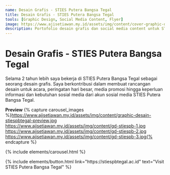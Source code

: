 ```yaml
---
name: Desain Grafis - STIES Putera Bangsa Tegal
title: Desain Grafis - STIES Putera Bangsa Tegal 
tools: [Graphic Design, Social Media Content, Flyer]
image: https://www.ajisetiawan.my.id/assets/img/content/cover-graphic-design.jpg
description: Portofolio desain grafis dan social media content untuk STIES Putera Bangsa Tegal.
---
```


# Desain Grafis - STIES Putera Bangsa Tegal

Selama 2 tahun lebih saya bekerja di STIES Putera Bangsa Tegal sebagai seorang desain grafis. Saya berkontribusi dalam membuat rancangan desain untuk acara, peringatan hari besar, media promosi hingga keperluan informasi dan kebutuhan sosial media dari akun sosial media STIES Putera Bangsa Tegal.

**Preview**
{% capture carousel_images %}https://www.ajisetiawan.my.id/assets/img/content/graphic-desain-stiespbtegal-preview.jpg https://www.ajisetiawan.my.id/assets/img/content/gd-stiespb-1.jpg https://www.ajisetiawan.my.id/assets/img/content/gd-stiespb-2.jpg https://www.ajisetiawan.my.id/assets/img/content/gd-stiespb-3.jpg{% endcapture %}

{% include elements/carousel.html %}


<p class="text-center">
{% include elements/button.html link="https://stiespbtegal.ac.id" text="Visit STIES Putera Bangsa Tegal" %}
</p>

